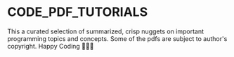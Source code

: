 # CODE_PDF_TUTORIALS
This a curated selection of summarized, crisp nuggets on important programming topics and concepts.
Some of the pdfs are subject to author's copyright.
Happy Coding 🚀👨‍💻

